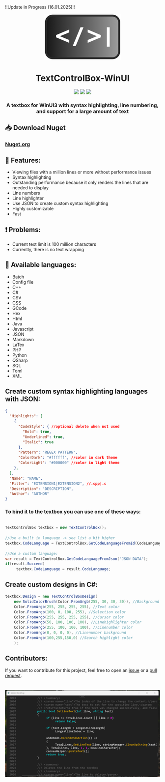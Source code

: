 ‼️Update in Progress (16.01.2025)‼️


<div align="center">
<img src="images/Icon1.png" height="150px" width="auto">
<h1>TextControlBox-WinUI</h1>
</div>

<div align="center">
<img src="https://img.shields.io/github/issues/FrozenAssassine/TextControlBox-WinUI.svg?style=flat">
<img src="https://img.shields.io/github/stars/FrozenAssassine/TextControlBox-WinUI.svg?style=flat">
<img src="https://img.shields.io/github/repo-size/FrozenAssassine/TextControlBox-WinUI?style=flat">

<!--[![NuGet version (TextControlBox)](https://img.shields.io/nuget/v/TextControlBox.JuliusKirsch)](https://www.nuget.org/packages/TextControlBox.JuliusKirsch)-->

</div>

<h3 align="center">A textbox for WinUI3 with syntax highlighting, line numbering, and support for a large amount of text</h3>

## 📥 Download Nuget
### [Nuget.org](https://www.nuget.org/packages/TextControlBox.WinUI.JuliusKirsch/1.1.0-alpha)

## 🔎 Features:
- Viewing files with a million lines or more without performance issues
- Syntax highlighting
- Outstanding performance because it only renders the lines that are needed to display
- Line numbers
- Line highlighter
- Use JSON to create custom syntax highlighting
- Highly customizable
- Fast


## ❗ Problems:
- Current text limit is 100 million characters
- Currently, there is no text wrapping

## 🚩 Available languages:
- Batch
- Config file
- C++
- C#
- CSV
- CSS
- GCode
- Hex
- Html
- Java
- Javascript
- JSON
- Markdown
- LaTex
- PHP
- Python
- QSharp
- SQL
- Toml
- XML

## Create custom syntax highlighting languages with JSON:
```json
{
  "Highlights": [
    {
      "CodeStyle": { //optional delete when not used
        "Bold": true, 
        "Underlined": true, 
        "Italic": true
      },
      "Pattern": "REGEX PATTERN",
      "ColorDark": "#ffffff", //color in dark theme
      "ColorLight": "#000000" //color in light theme
    },
  ],
  "Name": "NAME",
  "Filter": "EXTENSION1|EXTENSION2", //.cpp|.c
  "Description": "DESCRIPTION",
  "Author": "AUTHOR"
}  
```

### To bind it to the textbox you can use one of these ways:
```cs

TextControlBox textbox = new TextControlBox();

//Use a built in language -> see list a bit higher
textbox.CodeLanguage = TextControlBox.GetCodeLanguageFromId(CodeLanguageId.CSharp");

//Use a custom language:
var result = TextControlBox.GetCodeLanguageFromJson("JSON DATA");
if(result.Succeed)
     textbox.CodeLanguage = result.CodeLanguage; 
```

## Create custom designs in C#:
```cs
textbox.Design = new TextControlBoxDesign(
    new SolidColorBrush(Color.FromArgb(255, 30, 30, 30)), //Background brush
    Color.FromArgb(255, 255, 255, 255), //Text color
    Color.FromArgb(100, 0, 100, 255), //Selection color
    Color.FromArgb(255, 255, 255, 255), //Cursor color
    Color.FromArgb(50, 100, 100, 100), //Linehighlighter color
    Color.FromArgb(255, 100, 100, 100), //Linenumber color
    Color.FromArgb(0, 0, 0, 0), //Linenumber background
    Color.FromArgb(100,255,150,0) //Search highlight color
    );
```


## Contributors:
If you want to contribute for this project, feel free to open an <a href="https://github.com/FrozenAssassine/TextControlBox-WinUI/issues/new">issue</a> or a <a href="https://github.com/FrozenAssassine/TextControlBox-WinUI/pulls">pull request</a>.

#

<img src="images/image1.png">
